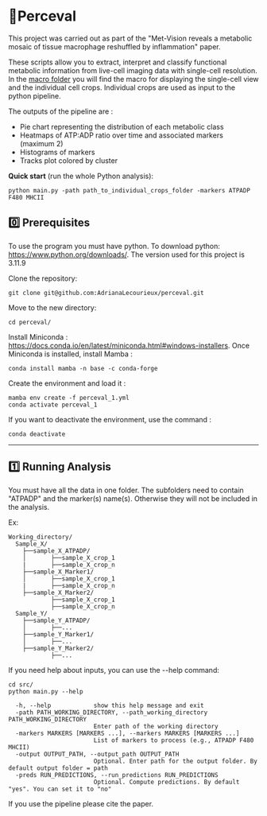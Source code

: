 # 🌈Perceval 

This project was carried out as part of the "Met-Vision reveals a metabolic mosaic of tissue macrophage 
reshuffled by inflammation" paper. 

These scripts allow you to extract, interpret and classify functional metabolic information from live-cell imaging data with single-cell resolution. 
In the [macro folder](https://github.com/AdrianaBioinfo/perceval/tree/main/macro) you will find the macro for displaying the single-cell view and the individual cell crops.
Individual crops are used as input to the python pipeline.

The outputs of the pipeline are :
- Pie chart representing the distribution of each metabolic class
- Heatmaps of ATP:ADP ratio over time and associated markers (maximum 2)
- Histograms of markers
- Tracks plot colored by cluster

**Quick start** (run the whole Python analysis):
```
python main.py -path path_to_individual_crops_folder -markers ATPADP F480 MHCII
```

## 	:zero: Prerequisites

To use the program you must have python. 
To download python: https://www.python.org/downloads/. The version used for this project is 3.11.9

Clone the repository:

```SHELL
git clone git@github.com:AdrianaLecourieux/perceval.git
```

Move to the new directory:

```SHELL
cd perceval/
```

Install Miniconda :  https://docs.conda.io/en/latest/miniconda.html#windows-installers.
Once Miniconda is installed, install Mamba :

```SHELL
conda install mamba -n base -c conda-forge
```

Create the environment and load it :

```SHELL
mamba env create -f perceval_1.yml
conda activate perceval_1
```
If you want to deactivate the environment, use the command :

```SHELL
conda deactivate
```
-----------------------
## :one: Running Analysis

You must have all the data in one folder. The subfolders need to contain "ATPADP" and the marker(s) name(s). Otherwise they will not be included in the analysis.

Ex: 
```SHELL
Working_directory/
  Sample_X/
    ├──sample_X_ATPADP/
    │       ├──sample_X_crop_1
    |       ├──sample_X_crop_n
    ├──sample_X_Marker1/
    │       ├──sample_X_crop_1
    |       ├──sample_X_crop_n  
    ├──sample_X_Marker2/
            ├──sample_X_crop_1
            ├──sample_X_crop_n
  Sample_Y/
    ├──sample_Y_ATPADP/
    │       ├──...
    ├──sample_Y_Marker1/
    │       ├──... 
    ├──sample_Y_Marker2/
            ├──...

```
If you need help about inputs, you can use the --help command:

```SHELL
cd src/
python main.py --help
```
```
  -h, --help            show this help message and exit
  -path PATH_WORKING_DIRECTORY, --path_working_directory PATH_WORKING_DIRECTORY
                        Enter path of the working directory
  -markers MARKERS [MARKERS ...], --markers MARKERS [MARKERS ...]
                        List of markers to process (e.g., ATPADP F480 MHCII)
  -output OUTPUT_PATH, --output_path OUTPUT_PATH
                        Optional. Enter path for the output folder. By default output folder = path
  -preds RUN_PREDICTIONS, --run_predictions RUN_PREDICTIONS
                        Optional. Compute predictions. By default "yes". You can set it to "no"
```

If you use the pipeline please cite the paper.
